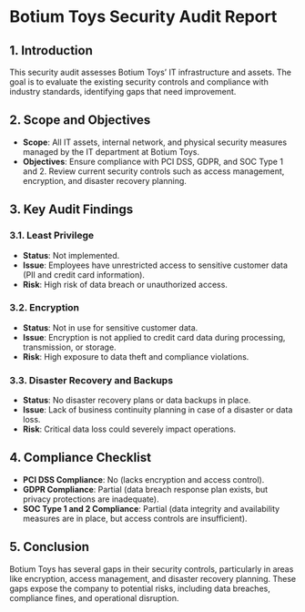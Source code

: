 # Botium Toys Security Audit Report

## 1. Introduction
This security audit assesses Botium Toys’ IT infrastructure and assets. The goal is to evaluate the existing security controls and compliance with industry standards, identifying gaps that need improvement.

## 2. Scope and Objectives
- **Scope**: All IT assets, internal network, and physical security measures managed by the IT department at Botium Toys.
- **Objectives**: Ensure compliance with PCI DSS, GDPR, and SOC Type 1 and 2. Review current security controls such as access management, encryption, and disaster recovery planning.

## 3. Key Audit Findings

### 3.1. Least Privilege
- **Status**: Not implemented.
- **Issue**: Employees have unrestricted access to sensitive customer data (PII and credit card information).
- **Risk**: High risk of data breach or unauthorized access.

### 3.2. Encryption
- **Status**: Not in use for sensitive customer data.
- **Issue**: Encryption is not applied to credit card data during processing, transmission, or storage.
- **Risk**: High exposure to data theft and compliance violations.

### 3.3. Disaster Recovery and Backups
- **Status**: No disaster recovery plans or data backups in place.
- **Issue**: Lack of business continuity planning in case of a disaster or data loss.
- **Risk**: Critical data loss could severely impact operations.

## 4. Compliance Checklist
- **PCI DSS Compliance**: No (lacks encryption and access control).
- **GDPR Compliance**: Partial (data breach response plan exists, but privacy protections are inadequate).
- **SOC Type 1 and 2 Compliance**: Partial (data integrity and availability measures are in place, but access controls are insufficient).

## 5. Conclusion
Botium Toys has several gaps in their security controls, particularly in areas like encryption, access management, and disaster recovery planning. These gaps expose the company to potential risks, including data breaches, compliance fines, and operational disruption.

